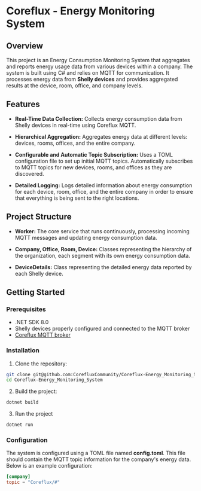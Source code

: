 # Coreflux - Energy Monitoring System

## Overview

This project is an Energy Consumption Monitoring System that aggregates and reports energy usage data from various devices within a company. The system is built using C# and relies on MQTT for communication. It processes energy data from **Shelly devices** and provides aggregated results at the device, room, office, and company levels.

## Features

- **Real-Time Data Collection:** Collects energy consumption data from Shelly devices in real-time using Coreflux MQTT.
 
- **Hierarchical Aggregation:** Aggregates energy data at different levels: devices, rooms, offices, and the entire company.

- **Configurable and Automatic Topic Subscription:** Uses a TOML configuration file to set up initial MQTT topics. Automatically subscribes to MQTT topics for new devices, rooms, and offices as they are discovered.

- **Detailed Logging:** Logs detailed information about energy consumption for each device, room, office, and the entire company in order to ensure that everything is being sent to the right locations.

## Project Structure

- **Worker:** The core service that runs continuously, processing incoming MQTT messages and updating energy consumption data.

- **Company, Office, Room, Device:** Classes representing the hierarchy of the organization, each segment with its own energy consumption data.

- **DeviceDetails:** Class representing the detailed energy data reported by each Shelly device.

## Getting Started
### Prerequisites
- .NET SDK 8.0
- Shelly devices properly configured and connected to the MQTT broker
- [Coreflux MQTT broker](https://coreflux.org/)

### Installation

1. Clone the repository:
```bash
git clone git@github.com:CorefluxCommunity/Coreflux-Energy_Monitoring_System.git
cd Coreflux-Energy_Monitoring_System
```
2. Build the project:
```bash
dotnet build
```
3. Run the project
```bash
dotnet run
```
### Configuration

The system is configured using a TOML file named **config.toml**. This file should contain the MQTT topic information for the company's energy data. Below is an example configuration:

```toml
[company]
topic = "Coreflux/#"
